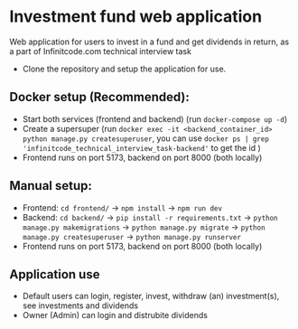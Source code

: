 # Investment fund web application

Web application for users to invest in a fund and get dividends in return, as a part of Infinitcode.com technical interview task

- Clone the repository and setup the application for use.

## Docker setup (Recommended):

- Start both services (frontend and backend) (run `docker-compose up -d`)
- Create a supersuper (run `docker exec -it <backend_container_id> python manage.py createsuperuser`, you can use `docker ps | grep 'infinitcode_technical_interview_task-backend'` to get the id )
- Frontend runs on port 5173, backend on port 8000 (both locally)

## Manual setup:

- Frontend: `cd frontend/` -> `npm install` -> `npm run dev`
- Backend: `cd backend/` -> `pip install -r requirements.txt` -> `python manage.py makemigrations` -> `python manage.py migrate` -> `python manage.py createsuperuser` -> `python manage.py runserver`
- Frontend runs on port 5173, backend on port 8000 (both locally)

## Application use

- Default users can login, register, invest, withdraw (an) investment(s), see investments and dividends
- Owner (Admin) can login and distrubite dividends
